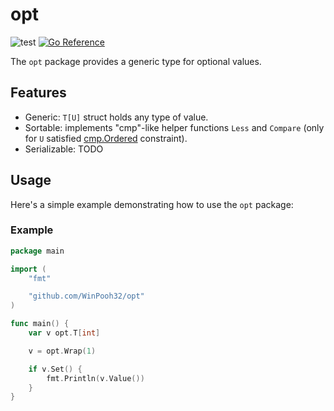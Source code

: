 # opt

![test](https://github.com/WinPooh32/opt/actions/workflows/test.yml/badge.svg)
[![Go Reference](https://pkg.go.dev/badge/github.com/WinPooh32/opt.svg)](https://pkg.go.dev/github.com/WinPooh32/opt)

The `opt` package provides a generic type for optional values.

## Features

- Generic: `T[U]` struct holds any type of value.
- Sortable: implements "cmp"-like helper functions `Less` and `Compare` (only for `U` satisfied [cmp.Ordered](https://pkg.go.dev/cmp#Ordered) constraint).
- Serializable: TODO

## Usage

Here's a simple example demonstrating how to use the `opt` package:

### Example

```go
package main

import (
	"fmt"

	"github.com/WinPooh32/opt"
)

func main() {
	var v opt.T[int]

	v = opt.Wrap(1)

	if v.Set() {
		fmt.Println(v.Value())
	}
}
